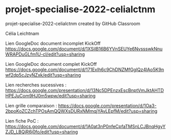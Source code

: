 # projet-specialise-2022-celialctnm
projet-specialise-2022-celialctnm created by GitHub Classroom

Célia Leichtnam

Lien GoogleDoc document incomplet KickOff https://docs.google.com/document/d/1XSiIB16B6YVnSEUYe6NvssswkNnuWRAPDuGLfm1U-cI/edit?usp=sharing

Lien GoogleDoc document complet KickOff https://docs.google.com/document/d/171ExIh6c9ChDNZMfGglQz4lAo5K9nwf2dp5cJzyNZxk/edit?usp=sharing 

Lien recherches sucessives : https://docs.google.com/presentation/d/13Nc5DPEnzxEscBnptVmJktAHTDHPEJuCom9HJ0m5wpw/edit?usp=sharing

Lien grille comparaison : https://docs.google.com/presentation/d/1Oa3-2bpoKoZCZchTPOsAmQQWXsDURxNMmqjYAvLEpfM/edit?usp=sharing

Lien fiche PoC : https://docs.google.com/document/d/1A0at3nP0nfeCpfaTMSnLCJBnqHgyYZJD_LBQjR6j0fo/edit?usp=sharing


